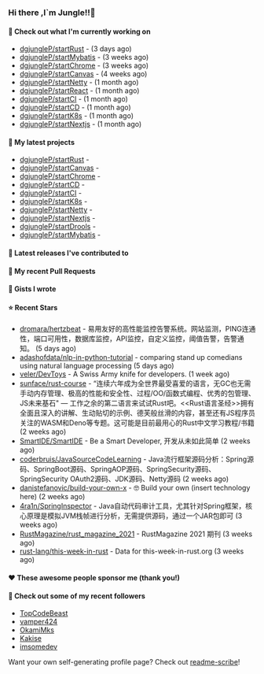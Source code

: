 ### Hi there ,I`m Jungle!!👋

#### 👷 Check out what I'm currently working on

- [dgjungleP/startRust](https://github.com/dgjungleP/startRust) -  (3 days ago)
- [dgjungleP/startMybatis](https://github.com/dgjungleP/startMybatis) -  (3 weeks ago)
- [dgjungleP/startChrome](https://github.com/dgjungleP/startChrome) -  (3 weeks ago)
- [dgjungleP/startCanvas](https://github.com/dgjungleP/startCanvas) -  (4 weeks ago)
- [dgjungleP/startNetty](https://github.com/dgjungleP/startNetty) -  (1 month ago)
- [dgjungleP/startReact](https://github.com/dgjungleP/startReact) -  (1 month ago)
- [dgjungleP/startCI](https://github.com/dgjungleP/startCI) -  (1 month ago)
- [dgjungleP/startCD](https://github.com/dgjungleP/startCD) -  (1 month ago)
- [dgjungleP/startK8s](https://github.com/dgjungleP/startK8s) -  (1 month ago)
- [dgjungleP/startNextjs](https://github.com/dgjungleP/startNextjs) -  (1 month ago)

#### 🌱 My latest projects

- [dgjungleP/startRust](https://github.com/dgjungleP/startRust) - 
- [dgjungleP/startCanvas](https://github.com/dgjungleP/startCanvas) - 
- [dgjungleP/startChrome](https://github.com/dgjungleP/startChrome) - 
- [dgjungleP/startCD](https://github.com/dgjungleP/startCD) - 
- [dgjungleP/startCI](https://github.com/dgjungleP/startCI) - 
- [dgjungleP/startK8s](https://github.com/dgjungleP/startK8s) - 
- [dgjungleP/startNetty](https://github.com/dgjungleP/startNetty) - 
- [dgjungleP/startNextjs](https://github.com/dgjungleP/startNextjs) - 
- [dgjungleP/startDrools](https://github.com/dgjungleP/startDrools) - 
- [dgjungleP/startMybatis](https://github.com/dgjungleP/startMybatis) - 

#### 🔭 Latest releases I've contributed to


#### 🔨 My recent Pull Requests



#### 📓 Gists I wrote


#### ⭐ Recent Stars

- [dromara/hertzbeat](https://github.com/dromara/hertzbeat) - 易用友好的高性能监控告警系统。网站监测，PING连通性，端口可用性，数据库监控，API监控，自定义监控，阈值告警，告警通知。 (5 days ago)
- [adashofdata/nlp-in-python-tutorial](https://github.com/adashofdata/nlp-in-python-tutorial) - comparing stand up comedians using natural language processing (5 days ago)
- [veler/DevToys](https://github.com/veler/DevToys) - A Swiss Army knife for developers. (1 week ago)
- [sunface/rust-course](https://github.com/sunface/rust-course) - “连续六年成为全世界最受喜爱的语言，无GC也无需手动内存管理、极高的性能和安全性、过程/OO/函数式编程、优秀的包管理、JS未来基石&#34; — 工作之余的第二语言来试试Rust吧。&lt;&lt;Rust语言圣经&gt;&gt;拥有全面且深入的讲解、生动贴切的示例、德芙般丝滑的内容，甚至还有JS程序员关注的WASM和Deno等专题。这可能是目前最用心的Rust中文学习教程/书籍 (2 weeks ago)
- [SmartIDE/SmartIDE](https://github.com/SmartIDE/SmartIDE) - Be a Smart Developer, 开发从未如此简单 (2 weeks ago)
- [coderbruis/JavaSourceCodeLearning](https://github.com/coderbruis/JavaSourceCodeLearning) - Java流行框架源码分析：Spring源码、SpringBoot源码、SpringAOP源码、SpringSecurity源码、SpringSecurity OAuth2源码、JDK源码、Netty源码 (2 weeks ago)
- [danistefanovic/build-your-own-x](https://github.com/danistefanovic/build-your-own-x) - 🤓 Build your own (insert technology here) (2 weeks ago)
- [4ra1n/SpringInspector](https://github.com/4ra1n/SpringInspector) - Java自动代码审计工具，尤其针对Spring框架，核心原理是模拟JVM栈帧进行分析，无需提供源码，通过一个JAR包即可 (3 weeks ago)
- [RustMagazine/rust_magazine_2021](https://github.com/RustMagazine/rust_magazine_2021) - RustMagazine 2021 期刊 (3 weeks ago)
- [rust-lang/this-week-in-rust](https://github.com/rust-lang/this-week-in-rust) - Data for this-week-in-rust.org (3 weeks ago)

#### ❤️ These awesome people sponsor me (thank you!)


#### 👯 Check out some of my recent followers

- [TopCodeBeast](https://github.com/TopCodeBeast)
- [vamper424](https://github.com/vamper424)
- [OkamiMks](https://github.com/OkamiMks)
- [Kakise](https://github.com/Kakise)
- [imsomedev](https://github.com/imsomedev)

Want your own self-generating profile page? Check out [readme-scribe](https://github.com/muesli/readme-scribe)!
